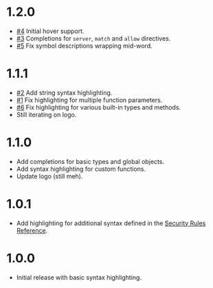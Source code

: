# 1.2.0
- [#4](https://github.com/toba/vsfire/issues/4)
   Initial hover support.
- [#3](https://github.com/toba/vsfire/issues/3)
   Completions for `server`, `match` and `allow` directives.
- [#5](https://github.com/toba/vsfire/issues/5)
   Fix symbol descriptions wrapping mid-word.

# 1.1.1
- [#2](https://github.com/toba/vsfire/issues/2)
   Add string syntax highlighting.
- [#1](https://github.com/toba/vsfire/issues/1)
   Fix highlighting for multiple function parameters.
- [#6](https://github.com/toba/vsfire/issues/6)
   Fix highlighting for various built-in types and methods.
- Still iterating on logo.

# 1.1.0
- Add completions for basic types and global objects.
- Add syntax highlighting for custom functions.
- Update logo (still meh).

# 1.0.1
- Add highlighting for additional syntax defined in the [Security Rules Reference](https://cloud.google.com/firestore/docs/reference/security/).

# 1.0.0
- Initial release with basic syntax highlighting.